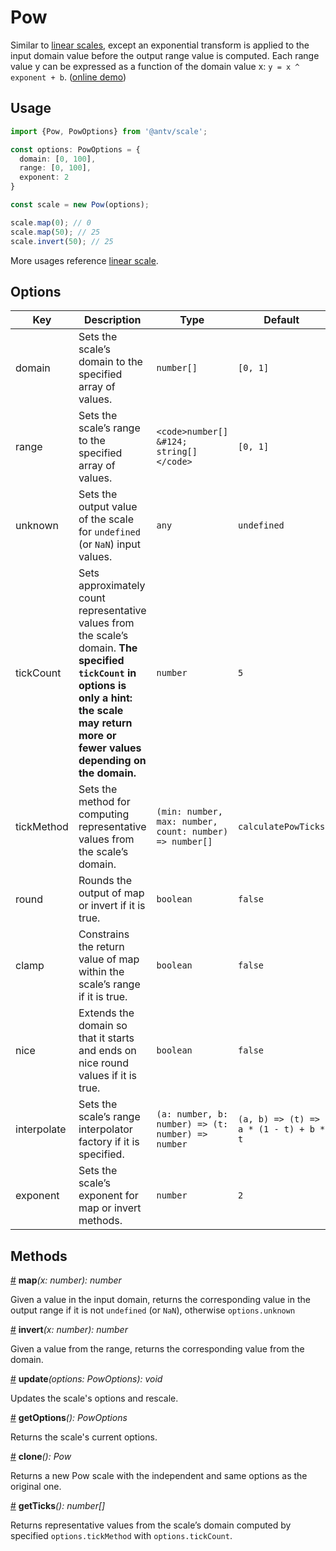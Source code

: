 # Pow

Similar to [linear scales](./linear.md), except an exponential transform is applied to the input domain value before the output range value is computed. Each range value y can be expressed as a function of the domain value x: `y = x ^ exponent + b`. ([online demo](https://observablehq.com/@pearmini/antv-scale#pow))

## Usage

```ts
import {Pow, PowOptions} from '@antv/scale';

const options: PowOptions = {
  domain: [0, 100],
  range: [0, 100],
  exponent: 2
}

const scale = new Pow(options);

scale.map(0); // 0
scale.map(50); // 25
scale.invert(50); // 25
```

More usages reference [linear scale](./linear.md#usage).

## Options

| Key | Description | Type | Default|  
| ----| ----------- | -----| -------|
| domain | Sets the scale’s domain to the specified array of values. | `number[]` | `[0, 1]` |
| range | Sets the scale’s range to the specified array of values. | `<code>number[] &#124; string[]</code>` | `[0, 1]` |
| unknown | Sets the output value of the scale for `undefined` (or `NaN`) input values. | `any` | `undefined` |
| tickCount | Sets approximately count representative values from the scale’s domain. **The specified `tickCount` in options is only a hint: the scale may return more or fewer values depending on the domain.** | `number` | `5` |
| tickMethod | Sets the method for computing representative values from the scale’s domain. | `(min: number, max: number, count: number) => number[]` | `calculatePowTicks` |
| round | Rounds the output of map or invert if it is true. | `boolean` | `false` |
| clamp | Constrains the return value of map within the scale’s range if it is true. | `boolean` | `false` |
| nice | Extends the domain so that it starts and ends on nice round values if it is true. | `boolean` | `false` |
| interpolate | Sets the scale’s range interpolator factory if it is specified. | `(a: number, b: number) => (t: number) => number` | `(a, b) => (t) => a * (1 - t) + b * t` |
| exponent | Sets the scale’s exponent for map or invert methods. | `number` | `2` |

## Methods

<a name="pow_map" href="#pow_map">#</a> **map**<i>(x: number): number</i>

Given a value in the input domain, returns the corresponding value in the output range if it is not `undefined` (or `NaN`), otherwise `options.unknown`

<a name="pow_invert" href="#pow_invert">#</a> **invert**<i>(x: number): number</i>

Given a value from the range, returns the corresponding value from the domain.

<a name="pow_update" href="#pow_update">#</a> **update**<i>(options: PowOptions): void</i>

Updates the scale's options and rescale.

<a name="pow_get_options" href="#pow_get_options">#</a> **getOptions**<i>(): PowOptions</i>

Returns the scale's current options.

<a name="row_clone" href="#row_clone">#</a> **clone**<i>(): Pow</i>

Returns a new Pow scale with the independent and same options as the original one.

<a name="row_get_ticks" href="#row_get_ticks">#</a> **getTicks**<i>(): number[]</i>

Returns representative values from the scale’s domain computed by specified `options.tickMethod` with `options.tickCount`.
